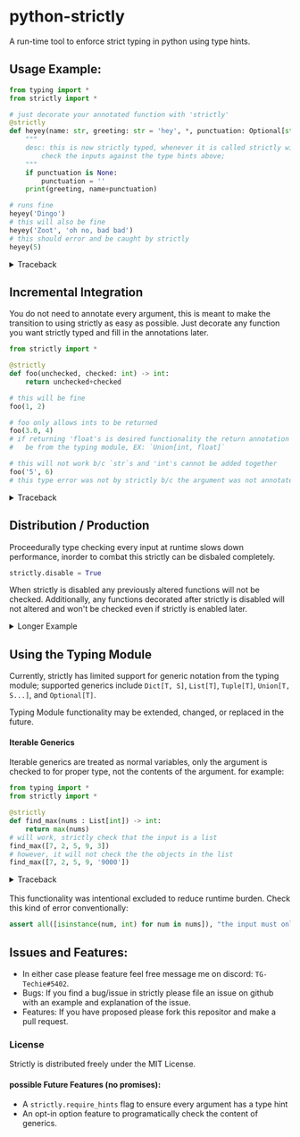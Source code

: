 # python-strictly

A run-time tool to enforce strict typing in python using type hints.

## Usage Example:
```python
from typing import *
from strictly import *

# just decorate your annotated function with 'strictly'
@strictly
def heyey(name: str, greeting: str = 'hey', *, punctuation: Optional[str]='!') -> None:
    """
    desc: this is now strictly typed, whenever it is called strictly will
        check the inputs against the type hints above;
    """
    if punctuation is None:
        punctuation = ''
    print(greeting, name+punctuation)

# runs fine
heyey('Dingo')
# this will also be fine
heyey('Zoot', 'oh no, bad bad')
# this should error and be caught by strictly
heyey(5)
```
<details>
<summary>Traceback</summary>

```
Traceback (most recent call last):
  File "<stdin>", line 20, in <module>
  File "/Users/jonahym/Documents/thoughts/py_static/strictly.py", line 79, in strict_func
    raise TypingError( # this line is from strictly
strictly.TypingError:
invalid argument type in call of 'heyey', <function heyey at 0x7ff74800baf0>
        argument 'name' must be of type <str>
        found argument of type <int> from value 5
```
</details>

## Incremental Integration
You do not need to annotate every argument, this is meant to make the
transition to using strictly as easy as possible. Just decorate any function
you want strictly typed and fill in the annotations later.
```python
from strictly import *

@strictly
def foo(unchecked, checked: int) -> int:
    return unchecked+checked

# this will be fine
foo(1, 2)

# foo only allows ints to be returned
foo(3.0, 4)
# if returning 'float's is desired functionality the return annotation should
#   be from the typing module, EX: `Union[int, float]`

# this will not work b/c `str`s and 'int's cannot be added together
foo('5', 6)
# this type error was not by strictly b/c the argument was not annotated
```
<details>
<summary>Traceback</summary>

```
Traceback (most recent call last):
  File "<stdin>", line 16, in <module>
  File "/Users/jonahym/Documents/thoughts/py_static/strictly.py", line 95, in strict_func
    ret = func(*args, **kwargs)
  File "<stdin>", line 1, in foo
TypeError: can only concatenate str (not "int") to str
```
</details>

## Distribution / Production
Proceedurally type checking every input at runtime slows down performance, inorder to combat this strictly can be disbaled completely.
```python
strictly.disable = True
```
When strictly is disabled any previously altered functions will not be checked.
Additionally, any functions decorated after strictly is disabled will not altered and won't be checked even if strictly is enabled later.
<details>
<summary>Longer Example</summary>

```python
from strictly import *

@strictly
def foo(x:int) -> int:
    return x

strictly.disable = True # from here on all functions are unaltered

@strictly
def bar(y: str) -> str:
    return y

#since strictly is disabled both of these
foo(None) # this has a small performance hit b/c it was altered
bar(None)
```
</details>


## Using the Typing Module
Currently, strictly has limited support for generic notation from the typing module; supported generics include `Dict[T, S]`, `List[T]`, `Tuple[T]`, `Union[T, S...]`, and `Optional[T]`.

 Typing Module functionality may be extended, changed, or replaced in the future.

#### Iterable Generics
Iterable generics are treated as normal variables, only the argument is checked to for proper type, not the contents of the argument. for example:
```python
from typing import *
from strictly import *

@strictly
def find_max(nums : List[int]) -> int:
    return max(nums)
# will work, strictly check that the input is a list
find_max([7, 2, 5, 9, 3])
# however, it will not check the the objects in the list
find_max([7, 2, 5, 9, '9000'])
```
<details>
<summary>Traceback</summary>

```
Traceback (most recent call last):
  File "<stdin>", line 10, in <module>
  File "/Users/jonahym/Documents/thoughts/py_static/strictly.py", line 95, in strict_func
    ret = func(*args, **kwargs)
  File "<stdin>", line 3, in find_max
TypeError: '>' not supported between instances of 'str' and 'int'
```
</details>
<br/>
This functionality was intentional excluded to reduce runtime burden. Check this kind of error conventionally:

```python
assert all([isinstance(num, int) for num in nums]), "the input must only contain 'int's"
```

## Issues and Features:
- In either case please feature feel free message me on discord: `TG-Techie#5402`.
- Bugs: If you find a bug/issue in strictly please file an issue on github with an example and explanation of the issue.
- Features: If you have proposed please fork this repositor and make a pull request.

### License
Strictly is distributed freely under the MIT License.

#### possible Future Features (no promises):
 - A `strictly.require_hints` flag to ensure every argument has a type hint
 - An opt-in option feature to programatically check the content of generics.
